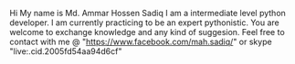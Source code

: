 Hi
My name is Md. Ammar Hossen Sadiq
I am a intermediate level python developer.
I am currently practicing to be an expert pythonistic. 
You are welcome to exchange knowledge and any kind of suggesion. 
Feel free to contact with me @ 
"https://www.facebook.com/mah.sadiq/" 
or skype "live:.cid.2005fd54aa94d6cf"